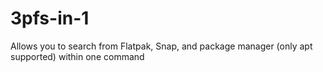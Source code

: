 # 3pfs-in-1
Allows you to search from Flatpak, Snap, and package manager (only apt supported) within one command
